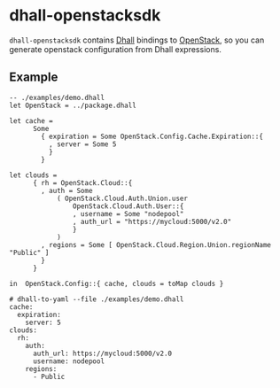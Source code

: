 # dhall-openstacksdk

`dhall-openstacksdk` contains [Dhall][dhall-lang] bindings to [OpenStack][openstacksdk],
so you can generate openstack configuration from Dhall expressions.

## Example

```dhall
-- ./examples/demo.dhall
let OpenStack = ../package.dhall

let cache =
      Some
        { expiration = Some OpenStack.Config.Cache.Expiration::{
          , server = Some 5
          }
        }

let clouds =
      { rh = OpenStack.Cloud::{
        , auth = Some
            ( OpenStack.Cloud.Auth.Union.user
                OpenStack.Cloud.Auth.User::{
                , username = Some "nodepool"
                , auth_url = "https://mycloud:5000/v2.0"
                }
            )
        , regions = Some [ OpenStack.Cloud.Region.Union.regionName "Public" ]
        }
      }

in  OpenStack.Config::{ cache, clouds = toMap clouds }

```

```
# dhall-to-yaml --file ./examples/demo.dhall
cache:
  expiration:
    server: 5
clouds:
  rh:
    auth:
      auth_url: https://mycloud:5000/v2.0
      username: nodepool
    regions:
      - Public

```

[dhall-lang]: https://dhall-lang.org
[openstacksdk]: https://docs.openstack.org/openstacksdk/latest/
